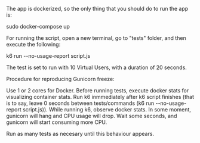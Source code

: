 The app is dockerized, so the only thing that you should do to run the app is:

sudo docker-compose up


For running the script, open a new terminal, go to "tests" folder, and then execute the following:

k6 run --no-usage-report script.js

The test is set to run with 10 Virtual Users, with a duration of 20 seconds.


Procedure for reproducing Gunicorn freeze:

Use 1 or 2 cores for Docker.
Before running tests, execute docker stats for visualizing container stats.
Run k6 inmmediately after k6 script finishes (that is to say, leave 0 seconds between tests/commands (k6 run --no-usage-report script.js)).
While running k6, observe docker stats. In some moment, gunicorn will hang and CPU usage will drop. Wait some seconds, and gunicorn will start consuming more CPU.

Run as many tests as necesary until this behaviour appears.